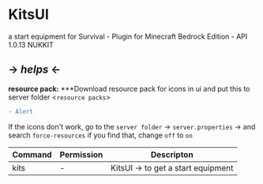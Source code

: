 # KitsUI
a start equipment for Survival - Plugin for Minecraft Bedrock Edition - API 1.0.13 NUKKIT

-> ***helps*** <-
---
**resource pack:** ***Download resource pack for icons in ui and put this to server folder <`resource packs`>
```diff
- Alert
```
If the icons don't work, go to the `server folder` -> `server.properties` -> and search `force-resources` if you find that, change `off` to `on`

| Command | Permission | Descripton |
| --- | ------|-----|
|kits|-         |KitsUI -> to get a start equipment|
